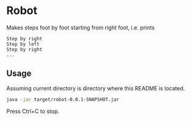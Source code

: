 # Robot

Makes steps foot by foot starting from right foot, i.e. prints

```text
Step by right
Step by left
Step by right
...
```

## Usage

Assuming current directory is directory where this README is located.

```bash
java -jar target/robot-0.0.1-SNAPSHOT.jar
```

Press Ctrl+C to stop.

